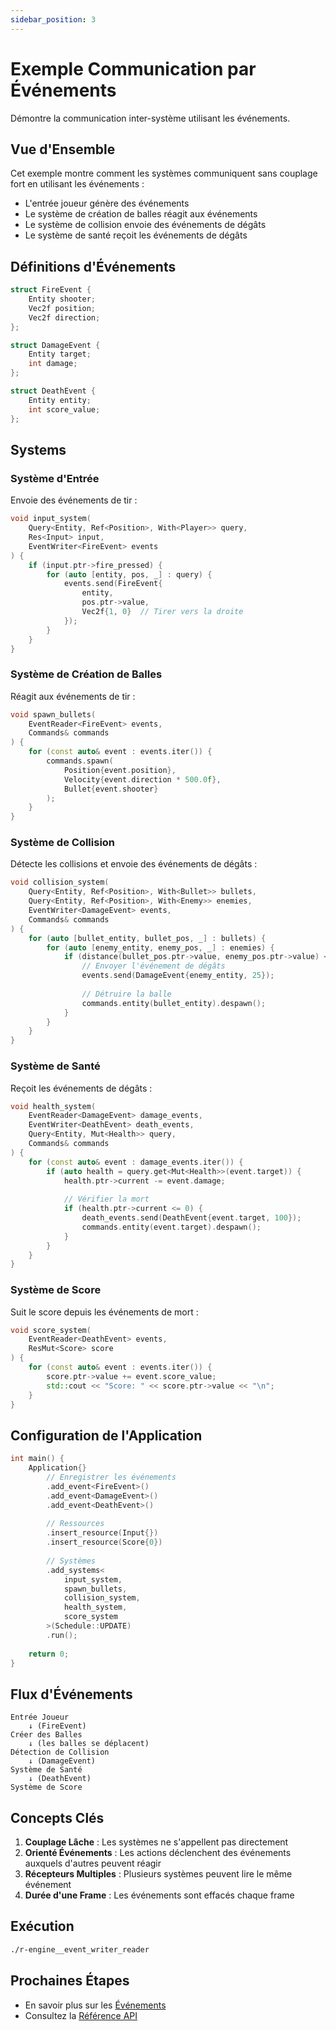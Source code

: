 ```yaml
---
sidebar_position: 3
---
```


# Exemple Communication par Événements

Démontre la communication inter-système utilisant les événements.

## Vue d'Ensemble

Cet exemple montre comment les systèmes communiquent sans couplage fort en utilisant les événements :
- L'entrée joueur génère des événements
- Le système de création de balles réagit aux événements
- Le système de collision envoie des événements de dégâts
- Le système de santé reçoit les événements de dégâts

## Définitions d'Événements

```cpp
struct FireEvent {
    Entity shooter;
    Vec2f position;
    Vec2f direction;
};

struct DamageEvent {
    Entity target;
    int damage;
};

struct DeathEvent {
    Entity entity;
    int score_value;
};
```

## Systems

### Système d'Entrée

Envoie des événements de tir :

```cpp
void input_system(
    Query<Entity, Ref<Position>, With<Player>> query,
    Res<Input> input,
    EventWriter<FireEvent> events
) {
    if (input.ptr->fire_pressed) {
        for (auto [entity, pos, _] : query) {
            events.send(FireEvent{
                entity,
                pos.ptr->value,
                Vec2f{1, 0}  // Tirer vers la droite
            });
        }
    }
}
```

### Système de Création de Balles

Réagit aux événements de tir :

```cpp
void spawn_bullets(
    EventReader<FireEvent> events,
    Commands& commands
) {
    for (const auto& event : events.iter()) {
        commands.spawn(
            Position{event.position},
            Velocity{event.direction * 500.0f},
            Bullet{event.shooter}
        );
    }
}
```

### Système de Collision

Détecte les collisions et envoie des événements de dégâts :

```cpp
void collision_system(
    Query<Entity, Ref<Position>, With<Bullet>> bullets,
    Query<Entity, Ref<Position>, With<Enemy>> enemies,
    EventWriter<DamageEvent> events,
    Commands& commands
) {
    for (auto [bullet_entity, bullet_pos, _] : bullets) {
        for (auto [enemy_entity, enemy_pos, _] : enemies) {
            if (distance(bullet_pos.ptr->value, enemy_pos.ptr->value) < 20.0f) {
                // Envoyer l'événement de dégâts
                events.send(DamageEvent{enemy_entity, 25});
                
                // Détruire la balle
                commands.entity(bullet_entity).despawn();
            }
        }
    }
}
```

### Système de Santé

Reçoit les événements de dégâts :

```cpp
void health_system(
    EventReader<DamageEvent> damage_events,
    EventWriter<DeathEvent> death_events,
    Query<Entity, Mut<Health>> query,
    Commands& commands
) {
    for (const auto& event : damage_events.iter()) {
        if (auto health = query.get<Mut<Health>>(event.target)) {
            health.ptr->current -= event.damage;
            
            // Vérifier la mort
            if (health.ptr->current <= 0) {
                death_events.send(DeathEvent{event.target, 100});
                commands.entity(event.target).despawn();
            }
        }
    }
}
```

### Système de Score

Suit le score depuis les événements de mort :

```cpp
void score_system(
    EventReader<DeathEvent> events,
    ResMut<Score> score
) {
    for (const auto& event : events.iter()) {
        score.ptr->value += event.score_value;
        std::cout << "Score: " << score.ptr->value << "\n";
    }
}
```

## Configuration de l'Application

```cpp
int main() {
    Application{}
        // Enregistrer les événements
        .add_event<FireEvent>()
        .add_event<DamageEvent>()
        .add_event<DeathEvent>()
        
        // Ressources
        .insert_resource(Input{})
        .insert_resource(Score{0})
        
        // Systèmes
        .add_systems<
            input_system,
            spawn_bullets,
            collision_system,
            health_system,
            score_system
        >(Schedule::UPDATE)
        .run();
    
    return 0;
}
```

## Flux d'Événements

```
Entrée Joueur
    ↓ (FireEvent)
Créer des Balles
    ↓ (les balles se déplacent)
Détection de Collision
    ↓ (DamageEvent)
Système de Santé
    ↓ (DeathEvent)
Système de Score
```

## Concepts Clés

1. **Couplage Lâche** : Les systèmes ne s'appellent pas directement
2. **Orienté Événements** : Les actions déclenchent des événements auxquels d'autres peuvent réagir
3. **Récepteurs Multiples** : Plusieurs systèmes peuvent lire le même événement
4. **Durée d'une Frame** : Les événements sont effacés chaque frame

## Exécution

```bash
./r-engine__event_writer_reader
```

## Prochaines Étapes

- En savoir plus sur les [Événements](../advanced/events.md)
- Consultez la [Référence API](../api/events.md)
